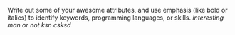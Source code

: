 Write out some of your awesome attributes, and use emphasis (like bold or italics) to identify keywords, programming languages, or skills.
_interesting man *or not* ksn csksd_
